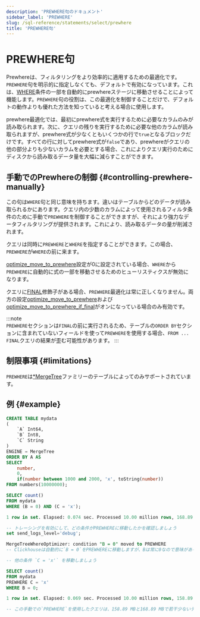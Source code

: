 ```yaml
---
description: 'PREWHERE句のドキュメント'
sidebar_label: 'PREWHERE'
slug: /sql-reference/statements/select/prewhere
title: 'PREWHERE句'
---
```



# PREWHERE句

Prewhereは、フィルタリングをより効率的に適用するための最適化です。`PREWHERE`句を明示的に指定しなくても、デフォルトで有効になっています。これは、[WHERE](../../../sql-reference/statements/select/where.md)条件の一部を自動的にprewhereステージに移動させることによって機能します。`PREWHERE`句の役割は、この最適化を制御することだけで、デフォルトの動作よりも優れた方法を知っていると考える場合に使用します。

prewhere最適化では、最初にprewhere式を実行するために必要なカラムのみが読み取られます。次に、クエリの残りを実行するために必要な他のカラムが読み取られますが、prewhere式が少なくともいくつかの行で`true`となるブロックだけです。すべての行に対してprewhere式が`false`であり、prewhereがクエリの他の部分よりも少ないカラムを必要とする場合、これによりクエリ実行のためにディスクから読み取るデータ量を大幅に減らすことができます。

## 手動でのPrewhereの制御 {#controlling-prewhere-manually}

この句は`WHERE`句と同じ意味を持ちます。違いはテーブルからどのデータが読み取られるかにあります。クエリ内の少数のカラムによって使用されるフィルタ条件のために手動で`PREWHERE`を制御することができますが、それにより強力なデータフィルタリングが提供されます。これにより、読み取るデータの量が削減されます。

クエリは同時に`PREWHERE`と`WHERE`を指定することができます。この場合、`PREWHERE`が`WHERE`の前に来ます。

[optimize_move_to_prewhere](../../../operations/settings/settings.md#optimize_move_to_prewhere)設定が0に設定されている場合、`WHERE`から`PREWHERE`に自動的に式の一部を移動させるためのヒューリスティクスが無効になります。

クエリに[FINAL](/sql-reference/statements/select/from#final-modifier)修飾子がある場合、`PREWHERE`最適化は常に正しくなりません。両方の設定[optimize_move_to_prewhere](../../../operations/settings/settings.md#optimize_move_to_prewhere)および[optimize_move_to_prewhere_if_final](../../../operations/settings/settings.md#optimize_move_to_prewhere_if_final)がオンになっている場合のみ有効です。

:::note    
`PREWHERE`セクションは`FINAL`の前に実行されるため、テーブルの`ORDER BY`セクションに含まれていないフィールドを使って`PREWHERE`を使用する場合、`FROM ... FINAL`クエリの結果が歪む可能性があります。
:::

## 制限事項 {#limitations}

`PREWHERE`は[*MergeTree](../../../engines/table-engines/mergetree-family/index.md)ファミリーのテーブルによってのみサポートされています。

## 例 {#example}

```sql
CREATE TABLE mydata
(
    `A` Int64,
    `B` Int8,
    `C` String
)
ENGINE = MergeTree
ORDER BY A AS
SELECT
    number,
    0,
    if(number between 1000 and 2000, 'x', toString(number))
FROM numbers(10000000);

SELECT count()
FROM mydata
WHERE (B = 0) AND (C = 'x');

1 row in set. Elapsed: 0.074 sec. Processed 10.00 million rows, 168.89 MB (134.98 million rows/s., 2.28 GB/s.)

-- トレーシングを有効にして、どの条件がPREWHEREに移動したかを確認しましょう
set send_logs_level='debug';

MergeTreeWhereOptimizer: condition "B = 0" moved to PREWHERE  
-- Clickhouseは自動的に`B = 0`をPREWHEREに移動しますが、Bは常に0なので意味がありません。

-- 他の条件 `C = 'x'` を移動しましょう 

SELECT count()
FROM mydata
PREWHERE C = 'x'
WHERE B = 0;

1 row in set. Elapsed: 0.069 sec. Processed 10.00 million rows, 158.89 MB (144.90 million rows/s., 2.30 GB/s.)

-- この手動での`PREWHERE`を使用したクエリは、158.89 MBと168.89 MBで若干少ないデータを処理します
```
